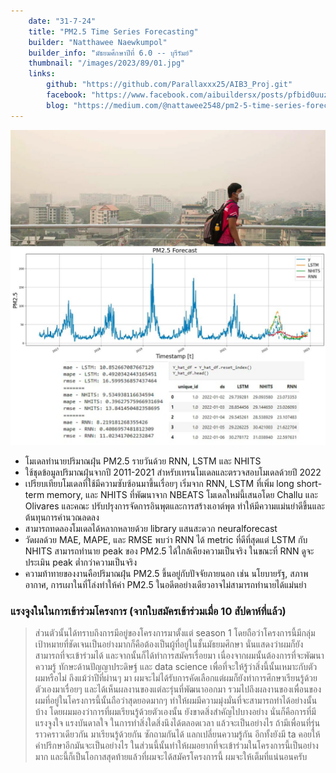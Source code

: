 ```yaml
---
    date: "31-7-24"
    title: "PM2.5 Time Series Forecasting"
    builder: "Natthawee Naewkumpol"
    builder_info: "มัธยมศึกษาปีที่ 6.0 -- บุรีรัมย์"
    thumbnail: "/images/2023/89/01.jpg"
    links:
        github: "https://github.com/Parallaxxx25/AIB3_Proj.git"
        facebook: "https://www.facebook.com/aibuildersx/posts/pfbid0uuzHUFhLpCF82WMw9ErkLWJLWkfNKhJGoEAH7HuqQPx6WRxspk6zh2fYiHjHPhXGl"
        blog: "https://medium.com/@nattawee2548/pm2-5-time-series-forecasting-5b9d3a75b2fa"
---
```


![image](/images/2023/89/01.jpg)

- โมเดลทำนายปริมาณฝุ่น PM2.5 รายวันด้วย RNN, LSTM และ NHITS
- ใช้ชุดข้อมูลปริมาณฝุ่นจากปี 2011-2021 สำหรับเทรนโมเดลและตรวจสอบโมเดลด้วยปี 2022
- เปรียบเทียบโมเดลที่ใช้มีความซับซ้อนมาขึ้นเรื่อยๆ เริ่มจาก RNN, LSTM ที่เพิ่ม long short-term memory, และ NHITS ที่พัฒนาจาก NBEATS โมเดลใหม่นี้เสนอโดย Challu และ Olivares และคณะ ปรับปรุงการจัดการอินพุตและการสร้างเอาต์พุต ทำให้มีความแม่นยำดีขึ้นและต้นทุนการคำนวณลดลง
- สามารถทดลองโมเดลได้หลากหลายด้วย library แสนสะดวก neuralforecast
- วัดผลด้วย MAE, MAPE, และ RMSE พบว่า RNN ได้ metric ที่ดีที่สุดแต่ LSTM กับ NHITS สามารถทำนาย peak ของ PM2.5 ได้ใกล้เคียงความเป็นจริง ในขณะที่ RNN ดูจะประเมิน peak ต่ำกว่าความเป็นจริง
- ความท้าทายของงานคือปริมาณฝุ่น PM2.5 ขึ้นอยู่กับปัจจัยภายนอก เช่น นโยบายรัฐ, สภาพอากาศ, การเผาในที่โล่งทำให้ค่า PM2.5 ในอดีตอย่างเดียวอาจไม่สามารถทำนายได้แม่นยำ

### แรงจูงในในการเข้าร่วมโครงการ (จากใบสมัครเข้าร่วมเมื่อ 10 สัปดาห์ที่แล้ว)

> ส่วนตัวนั้นได้ทราบถึงการมีอยู่ของโครงการมาตั้งแต่ season 1 โดยถือว่าโครงการนี้มีกลุ่มเป้าหมายที่ชัดเจนเป็นอย่างมากก็คือต้องเป็นผู้ที่อยู่ในชั้นมัธยมศึกษา นั่นแสดงว่าผมก็ยังสามารถที่จะเข้าร่วมได้ และจากนั้นก็ได้ทำการสมัครเรื่อยมา เนื่องจากผมนั้นต้องการที่จะพัฒนาความรู้ ทักษะด้านปัญญาประดิษฐ์ และ data science เพื่อที่จะให้รู้ว่าสิ่งนี้นั้นเหมาะกับตัวผมหรือไม่ ถึงแม้ว่าปีที่ผ่านๆ มา ผมจะไม่ได้รับการคัดเลือกแต่ผมก็ยังทำการศึกษาเรียนรู้ด้วยตัวเองมาเรื่อยๆ และได้เห็นผลงานของแต่ละรุ่นที่พัฒนาออกมา รวมไปถึงผลงานของเพื่อนของผมที่อยู่ในโครงการนี้นั้นถือว่าสุดยอดมากๆ ทำให้ผมมีความมุ่งมั่นที่จะสามารถทำได้อย่างนั้นบ้าง โดยผมมองว่าการที่ผมเรียนรู้ด้วยตัวเองนั้น ยังขาดสิ่งสำคัญไปบางอย่าง นั่นก็คือการที่มีแรงจูงใจ แรงบันดาลใจ ในการทำสิ่งใดสิ่งนึงได้ตลอดเวลา แล้วจะเป็นอย่างไร ถ้ามีเพื่อนที่รุ่นราวคราวเดียวกัน มาเรียนรู้ด้วยกัน ซักถามกันได้ แลกเปลี่ยนความรู้กัน อีกทั้งยังมี ta คอยให้คำปรึกษาอีกมันจะเป็นอย่างไร ในส่วนนี้นั้นทำให้ผมอยากที่จะเข้าร่วมในโครงการนี้เป็นอย่างมาก และนี้ก็เป็นโอกาสสุดท้ายแล้วที่ผมจะได้สมัครโครงการนี้ ผมจะให้เต็มที่แน่นอนครับ
    
